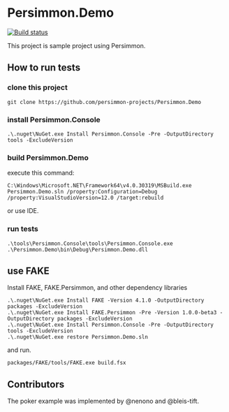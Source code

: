 # Persimmon.Demo

[![Build status](https://ci.appveyor.com/api/projects/status/1xwm1wkdwq65xgwx/branch/master?svg=true)](https://ci.appveyor.com/project/pocketberserker/persimmon-demo/branch/master)

This project is sample project using Persimmon.

## How to run tests

### clone this project

```
git clone https://github.com/persimmon-projects/Persimmon.Demo
```

### install Persimmon.Console

```
.\.nuget\NuGet.exe Install Persimmon.Console -Pre -OutputDirectory tools -ExcludeVersion
```

### build Persimmon.Demo

execute this command:

```
C:\Windows\Microsoft.NET\Framework64\v4.0.30319\MSBuild.exe Persimmon.Demo.sln /property:Configuration=Debug /property:VisualStudioVersion=12.0 /target:rebuild
```

or use IDE.

### run tests

```
.\tools\Persimmon.Console\tools\Persimmon.Console.exe .\Persimmon.Demo\bin\Debug\Persimmon.Demo.dll
```

## use FAKE

Install FAKE, FAKE.Persimmon, and other dependency libraries

```
.\.nuget\NuGet.exe Install FAKE -Version 4.1.0 -OutputDirectory packages -ExcludeVersion
.\.nuget\NuGet.exe Install FAKE.Persimmon -Pre -Version 1.0.0-beta3 -OutputDirectory packages -ExcludeVersion
.\.nuget\NuGet.exe Install Persimmon.Console -Pre -OutputDirectory tools -ExcludeVersion
.\.nuget\NuGet.exe restore Persimmon.Demo.sln
```

and run.

```
packages/FAKE/tools/FAKE.exe build.fsx
```

## Contributors

The poker example was implemented by @nenono and @bleis-tift.
